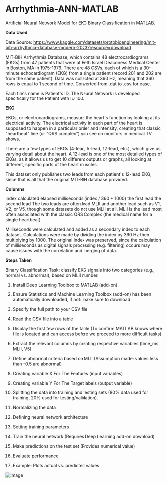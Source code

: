 # Arrhythmia-ANN-MATLAB
Artificial Neural Network Model for EKG Binary Classification in MATLAB.

**Data Used**

Data Source: https://www.kaggle.com/datasets/protobioengineering/mit-bih-arrhythmia-database-modern-2023?resource=download

MIT-BIH Arrhythmia Database, which contains 48 electrocardiograms (EKGs) from 47 patients that were at Beth Israel Deaconess Medical Center in Boston, MA in 1975-1979. There are 48 CSVs, each of which is a 30-minute echocardiogram (EKG) from a single patient (record 201 and 202 are from the same patient). Data was collected at 360 Hz, meaning that 360 rows is equal to 1 second of time.
Converted from .dat to .csv for ease.

Each file's name is Patient's ID. The Neural Network is developed specifically for the Patient with ID 100.

**EKG**

EKGs, or electrocardiograms, measure the heart's function by looking at its electrical activity. The electrical activity in each part of the heart is supposed to happen in a particular order and intensity, creating that classic "heartbeat" line (or "QRS complex") you see on monitors in medical TV shows.

There are a few types of EKGs (4-lead, 5-lead, 12-lead, etc.), which give us varying detail about the heart. A 12-lead is one of the most detailed types of EKGs, as it allows us to get 10 different outputs or graphs, all looking at different, specific parts of the heart muscles.

This dataset only publishes two leads from each patient's 12-lead EKG, since that is all that the original MIT-BIH database provided.


**Columns**

index
calculated elapsed milliseconds (index / 360 * 1000)
the first lead
the second lead
The two leads are often lead MLII and another lead such as V1, V2, or V5, though some datasets do not use MLII at all. MLII is the lead most often associated with the classic QRS Complex (the medical name for a single heartbeat).

Milliseconds were calculated and added as a secondary index to each dataset. Calculations were made by dividing the index by 360 Hz then multiplying by 1000. The original index was preserved, since the calculation of milliseconds as digital signals processing (e.g. filtering) occurs may cause issues with the correlation and merging of data. 

**Steps Taken**

Binary Classification Task: classify EKG signals into two categories (e.g., normal vs. abnormal), based on MLII number.

1. Install Deep Learning Toolbox to MATLAB (add-on)

2. Ensure Statistics and Machine Learning Toolbox (add-on) has been automatically downloaded, if not: make sure to download 

3. Specify the full path to your CSV file

4. Read the CSV file into a table

5. Display the first few rows of the table (To confirm MATLAB knows where file is located and can access before we proceed to more difficult tasks)

6. Extract the relevant columns by creating respective variables (time_ms, MLII, V5)

7. Define abnormal criteria based on MLII (Assumption made: values less than -0.5 are abnormal)

8. Creating variable X For The Features (input variables)

9. Creating variable Y For The Target labels (output variable)

10. Splitting the data into training and testing sets (80% data used for training, 20% used for testing/validation).

11. Normalizing the data

12. Defining neural network architecture

13. Setting training parameters

14. Train the neural network (Requires Deep Learning add-on download)

15. Make predictions on the test set (Provides numerical value)

16. Evaluate performance

17. Example: Plots actual vs. predicted values



















![image](https://github.com/haanisyed/Arrhythmia-ANN-MATLAB/assets/116673121/2a3c2bc5-25c8-4ebc-aab2-eff672a1f6b9)
